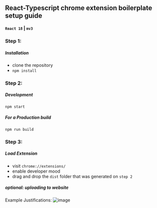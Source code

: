 ## React-Typescript chrome extension boilerplate setup guide

#### ```React 18``` | ```mv3```

### Step 1:
##### Installation
- clone the repository
- ```npm install```

### Step 2:
##### Development
```npm start```
##### For a Production build
```npm run build```

### Step 3:
##### Load Extension 
- visit ```chrome://extensions/```
- enable developer mood
- drag and drop the ```dist``` folder that was generated on ```step 2```

##### optional: uploading to website
Example Justifications: 
![image](https://github.com/tahid02/React-TS-chrome-extension-boilerplate/assets/73460428/2736046a-8744-430c-8b74-288d8efe23cc)

